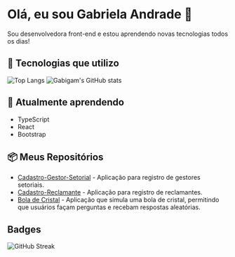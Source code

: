 # Olá, eu sou Gabriela Andrade 👋

Sou desenvolvedora front-end e estou aprendendo novas tecnologias todos os dias!

## 🔧 Tecnologias que utilizo

![Top Langs](https://github-readme-stats.vercel.app/api/top-langs/?username=gabigam&layout=compact&theme=radical)
![Gabigam's GitHub stats](https://github-readme-stats.vercel.app/api?username=gabigam&show_icons=true&theme=radical)

## 🌱 Atualmente aprendendo

- TypeScript
- React
- Bootstrap

## 📦 Meus Repositórios

- [Cadastro-Gestor-Setorial](https://github.com/gabigam/cadastro-gestor-setorial) - Aplicação para registro de gestores setoriais.
- [Cadastro-Reclamante](https://github.com/gabigam/cadastro-reclamante) - Aplicação para registro de reclamantes.
- [Bola de Cristal](https://github.com/gabigam/PROJETO-BOLA-DE-CRISTAL) - Aplicação que simula uma bola de cristal, permitindo que usuários façam perguntas e recebam respostas aleatórias.

## Badges

![GitHub Streak](https://github-readme-streak-stats.herokuapp.com/?user=gabigam)
